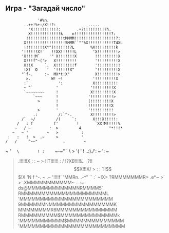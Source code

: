 ## Игра - "Загадай число"

                  '#%n. 
            ..++!%+:/X!!?:              .....
              "X!!!!!!!!!!?:       .+?!!!!!!!!!?h.
              X!!!!!!!!!!!!!k    n!!!!!!!!!!!!!!!!?:
             !!!!!!!!!!!!!!!!tMMMM!!!!!!!!!!!!!!!!!!?: 
            X!!!!!!!!!!!!!!!!!5MMM``""%X!!!!!!!!!!!T4XL
            !!!!!!!!!X*")!!!!!!!?L       %X!!!!!!!!!k 
           '!!!!!!X!`   !!XX!!!!!!L       'X!!!!!!!!!>
           'X!!!!M`    '" X!!!!!!!X        !!!!!!!!!!X
            X!!!f^~('>   X!!!!!!!!!        '!!!!!!!!!X
            X!!X     `.  X!!!!!!!!f        '!!!!!!!!!!
            !Xf  O    '  '!!!!!!X"         '!!!!!!!!!X
           "`f-.     :~  MX*t!X"           X!!!!!!!!!>
             >.         W! ~!             '!!!!!!!!!X
            :`             ':             X!!!!!!!!!!
            ~ ^`          '              '!!!!!!!!!X
            `~~~~~~~~     !              X!!!!!!!!!X
                `~~~      !             '!!!!!!!!!!>
                  >       !             (!!!!!!!!!X
                          !             !!!!!!!!!!X
                  >       '             '!!!!!!!!!!
                .:         /:`^-.        X!!!!!!!!!>
           /`  ~/         /(     `:       X!!!X!!!!!:
         /   : f         f'        !       `XX!M!!!!!%
        ~   / ~        :  >         4            "*!!!*
       ~   ~ '        ~   >          :
     :   :   !  >  .~     >          '
    /   /     ^~~"           .        ~
   ~   '                  `   \        !
 :     `                    ~-~"        `
        \                     > '(       '
!  ..:)./':                  ~   ':       ~
>.!!!!!!X   :              :       \~      >
\!!T!!!!!!                :       /
!?X$B!!!!!L ~                    ~        ~
?!!$$$X!!!X/             >     :        :
 `!!$$$!X 'N       f    ^-.   ~       .~
  '!!!!f` 'MMRn.    .-^"   ``       :`
    ~!X> ?RMMMMMMMR> .e*~        >`
      >`.XMMMMMMMMMMM~ ..    :~
      ds@MMMMMMMMMMMMNRMMMM5`
      RMMMMMMMMMMMMMMMMMMMMML
     'MMMMMMMMMMMMMMMMMMMMMMM
     9MMMMMMNMMMMMMMMMMMMMMMMK
     MMMMMMMMR8MMMMMMMMMMMMMMM
     RMMMMMMMMM$MMMMMMMMMMMMMMk
    'MMMMMMMMMMM$MMMMMMMMMMMMMM
    'MMMMMMMMMMMMMMMMMMMMMMMMMM
